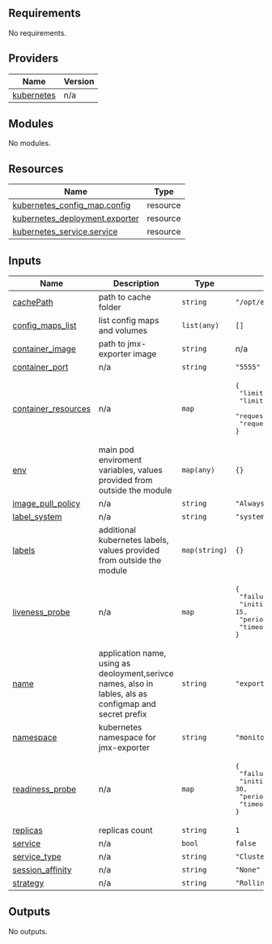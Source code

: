 <!-- BEGIN_TF_DOCS -->
## Requirements

No requirements.

## Providers

| Name | Version |
|------|---------|
| <a name="provider_kubernetes"></a> [kubernetes](#provider\_kubernetes) | n/a |

## Modules

No modules.

## Resources

| Name | Type |
|------|------|
| [kubernetes_config_map.config](https://registry.terraform.io/providers/hashicorp/kubernetes/latest/docs/resources/config_map) | resource |
| [kubernetes_deployment.exporter](https://registry.terraform.io/providers/hashicorp/kubernetes/latest/docs/resources/deployment) | resource |
| [kubernetes_service.service](https://registry.terraform.io/providers/hashicorp/kubernetes/latest/docs/resources/service) | resource |

## Inputs

| Name | Description | Type | Default | Required |
|------|-------------|------|---------|:--------:|
| <a name="input_cachePath"></a> [cachePath](#input\_cachePath) | path to cache folder | `string` | `"/opt/exporter_jmx_cache"` | no |
| <a name="input_config_maps_list"></a> [config\_maps\_list](#input\_config\_maps\_list) | list config maps and volumes | `list(any)` | `[]` | no |
| <a name="input_container_image"></a> [container\_image](#input\_container\_image) | path to jmx-exporter image | `string` | n/a | yes |
| <a name="input_container_port"></a> [container\_port](#input\_container\_port) | n/a | `string` | `"5555"` | no |
| <a name="input_container_resources"></a> [container\_resources](#input\_container\_resources) | n/a | `map` | <pre>{<br>  "limits_cpu": "0.05",<br>  "limits_memory": "200M",<br>  "requests_cpu": "0.05",<br>  "requests_memory": "200M"<br>}</pre> | no |
| <a name="input_env"></a> [env](#input\_env) | main pod enviroment variables, values provided from outside the module | `map(any)` | `{}` | no |
| <a name="input_image_pull_policy"></a> [image\_pull\_policy](#input\_image\_pull\_policy) | n/a | `string` | `"Always"` | no |
| <a name="input_label_system"></a> [label\_system](#input\_label\_system) | n/a | `string` | `"system"` | no |
| <a name="input_labels"></a> [labels](#input\_labels) | additional kubernetes labels, values provided from outside the module | `map(string)` | `{}` | no |
| <a name="input_liveness_probe"></a> [liveness\_probe](#input\_liveness\_probe) | n/a | `map` | <pre>{<br>  "failure_threshold": 3,<br>  "initial_delay_seconds": 15,<br>  "period_seconds": 60,<br>  "timeout_seconds": 55<br>}</pre> | no |
| <a name="input_name"></a> [name](#input\_name) | application name, using as deoloyment,serivce names, also in lables, als as configmap and secret prefix | `string` | `"exporter-jmx"` | no |
| <a name="input_namespace"></a> [namespace](#input\_namespace) | kubernetes namespace for jmx-exporter | `string` | `"monitoring"` | no |
| <a name="input_readiness_probe"></a> [readiness\_probe](#input\_readiness\_probe) | n/a | `map` | <pre>{<br>  "failure_threshold": 3,<br>  "initial_delay_seconds": 30,<br>  "period_seconds": 120,<br>  "timeout_seconds": 55<br>}</pre> | no |
| <a name="input_replicas"></a> [replicas](#input\_replicas) | replicas count | `string` | `1` | no |
| <a name="input_service"></a> [service](#input\_service) | n/a | `bool` | `false` | no |
| <a name="input_service_type"></a> [service\_type](#input\_service\_type) | n/a | `string` | `"ClusterIP"` | no |
| <a name="input_session_affinity"></a> [session\_affinity](#input\_session\_affinity) | n/a | `string` | `"None"` | no |
| <a name="input_strategy"></a> [strategy](#input\_strategy) | n/a | `string` | `"RollingUpdate"` | no |

## Outputs

No outputs.
<!-- END_TF_DOCS -->